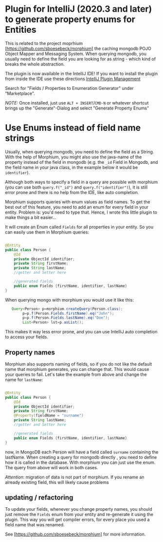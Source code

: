Plugin for IntelliJ (2020.3 and later) to generate property enums for Entities
=============================

This is related to the project moprhium [https://github.com/sboesebeck/morphium] the caching mongodb POJO Object Mapper
and Messaging System. When querying mongodb, you usually need to define the field you are looking for as string - which
kind of breaks the whole abstraction.

The plugin is now available in the IntelliJ IDE! If you want to install the plugin from inside the IDE use these
directions [IntelliJ Plugin Management](https://www.jetbrains.com/help/idea/2020.3/managing-plugins.html)

Search for "Fields / Properties to Enumeration Generator" under "Marketplace".

_NOTE:_ Once installed, just use `ALT + INSERT`/`CMD-N` or whatever shortcut brings up the "Generate"-Dialog and
select "Generate Property Enums"

# Use Enums instead of field name strings

Usually, when querying mongodb, you need to define the field as a String. With the help of Morphium, you might also use
the java-name of the property instead of the field in mongodb (e.g. the `_id` Field in Mongodb, and the field name in
your java class, in the example below it would be `identifier`).

Although both ways to specify a field in a query are possible with morphium (you can use both `query.f("_id")`
and `query.f("identifier")`), it is still error prone and there is no help from the IDE, like auto completion.

Morphium supports queries with enum values as field names. To get the best out of this feature, you need to add an enum
for every field in your entity. Problem is: you'd need to type that. Hence, I wrote this little plugin to make things a
bit easier...

It will create an Enum called `Fields` for all properties in your entity. So you can easily use them in Morphium
queries:

```java

@Entity
public class Person {
    @Id
    private ObjectId identifier;
    private String firstName;
    private String lastName;
    //getter and Setter here

    //generated fields
    public enum Fields {firstName, identifier, lastName}
}
```

When querying mongo with morphium you would use it like this:

```java
   Query<Person> p=morphium.createQuery(Person.class);
        p=p.f(Person.Fields.firstName).eq("John");
        p=p.f(Person.Fields.lastName).eq("Doe");
        List<Person> lst=p.asList();
```

This makes it way less error prone, and you can use IntelliJ auto completion to access your fields.

## Property names

Morphium also supports naming of fields, so if you do not like the default name that morphium generates, you can change
that. This would cause your queries to fail. Let's take the example from above and change the name for `lastName`:

```java

@Entity
public class Person {
    @Id
    private ObjectId identifier;
    private String firstName;
    @Property(fieldName = "surname")
    private String lastName;
    //getter and Setter here

    //generated fields
    public enum Fields {firstName, identifier, lastName}
}
```

now, in MongoDB each Person will have a field called `surname` containing the lastName. When creating a query for
mongodb directly , you need to define how it is called in the database. With morphium you can just use the enum. The
query from above will work in both cases.

_Attention_: migration of data is not part of morphium. If you rename an already existing field, this will likely cause
problems

## updating / refactoring

To update your fields, whenever you change property names, you should just remove the `Fields` enum from your entity and
re-generate it using the plugin. This way you will get compiler errors, for every place you used a field name that was
renamed.

See [https://github.com/sboesebeck/morphium] for more information.
